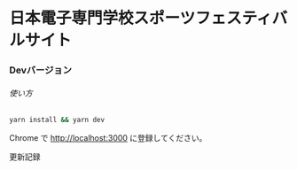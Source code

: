 # 日本電子専門学校スポーツフェスティバルサイト

### Devバージョン

###### 使い方

```bash
yarn install && yarn dev
```

Chrome で [http://localhost:3000](http://localhost:3000) に登録してください。

更新記録
